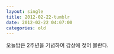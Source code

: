 ```yaml
---
layout: single
title: 2012-02-22-tumblr
date: 2012-02-22 04:07:00
categories: old
---
```

오늘밤은 2주년을 기념하여 감상에 젖어 볼란다.

